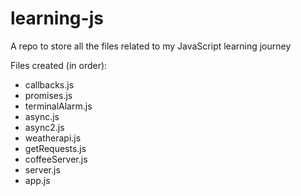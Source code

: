 # learning-js
A repo to store all the files related to my JavaScript learning journey

Files created (in order):
* callbacks.js
* promises.js
* terminalAlarm.js
* async.js
* async2.js
* weatherapi.js
* getRequests.js
* coffeeServer.js
* server.js
* app.js